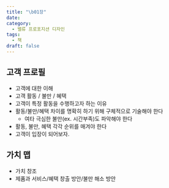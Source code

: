 ```yaml
---
title: "\b01장"
date: 
category:
  - 밸류 프로포지션 디자인
tags:
  - 책
draft: false
---
```

## 고객 프로필

- 고객에 대한 이해
- 고객 활동 / 불만 / 혜택
- 고객이 특정 활동을 수행하고자 하는 이유
- 활동/불만/혜택 차이를 명확히 하기 위해 구체적으로 기술해야 한다
	- 여타 극심한 불만(ex. 시간부족)도 파악해야 한다
- 활동, 불만, 혜택 각각 순위를 매겨야 한다
- 고객이 입장이 되어보자.
## 가치 맵
- 가치 창조
- 제품과 서비스/혜택 창출 방안/불만 해소 방안
